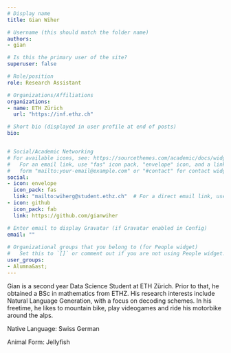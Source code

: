 ```yaml
---
# Display name
title: Gian Wiher

# Username (this should match the folder name)
authors:
- gian

# Is this the primary user of the site?
superuser: false

# Role/position
role: Research Assistant

# Organizations/Affiliations
organizations:
- name: ETH Zürich
  url: "https://inf.ethz.ch"

# Short bio (displayed in user profile at end of posts)
bio: 


# Social/Academic Networking
# For available icons, see: https://sourcethemes.com/academic/docs/widgets/#icons
#   For an email link, use "fas" icon pack, "envelope" icon, and a link in the
#   form "mailto:your-email@example.com" or "#contact" for contact widget.
social:
- icon: envelope
  icon_pack: fas
  link: "mailto:wiherg@student.ethz.ch"  # For a direct email link, use "mailto:test@example.org".
- icon: github
  icon_pack: fab
  link: https://github.com/gianwiher

# Enter email to display Gravatar (if Gravatar enabled in Config)
email: ""
  
# Organizational groups that you belong to (for People widget)
#   Set this to `[]` or comment out if you are not using People widget.  
user_groups:
- Alumna&ast;
---
```


Gian is a second year Data Science Student at ETH Zürich. Prior to that, he obtained a BSc in mathematics from ETHZ. His research interests include Natural Language Generation, with a focus on decoding schemes. In his freetime, he likes to mountain bike, play videogames and ride his motorbike around the alps. 

Native Language: Swiss German

Animal Form: Jellyfish
